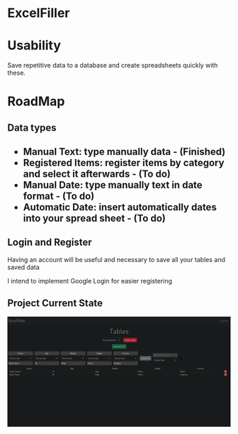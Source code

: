 # ExcelFiller
<h1>Usability</h1>
<p>Save repetitive data to a database and create spreadsheets quickly with these.</p>
<h1>RoadMap</h1>
<h2>Data types<h2>
  <ul>
    <li>Manual Text: type manually data - (Finished)</li>
    <li>Registered Items: register items by category and select it afterwards - (To do)</li>
    <li>Manual Date: type manually text in date format - (To do)</li>
    <li>Automatic Date: insert automatically dates into your spread sheet - (To do)</li>
  </ul>
<h2>Login and Register</h2>
  <p>Having an account will be useful and necessary to save all your tables and saved data</p>
  <p>I intend to implement Google Login for easier registering</p>

<h2>Project Current State</h2>
<img src="./client/public/sampleProject.png"></img>
